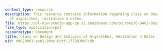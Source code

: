 ```yaml
---
content_type: resource
description: This resource contains information regarding class on design and analysis
  of algorithms, recitation 4 notes.
file: https://ol-ocw-studio-app-qa.s3.amazonaws.com/courses/6-046j-design-and-analysis-of-algorithms-spring-2015/08020963ae819d4c6dcf177983bb7c6b_MIT6_046JS15_Recitation4.pdf
file_type: application/pdf
resourcetype: Document
title: Class on Design and Analysis of Algorithms, Recitation 4 Notes
uid: 08020963-ae81-9d4c-6dcf-177983bb7c6b
---
```

